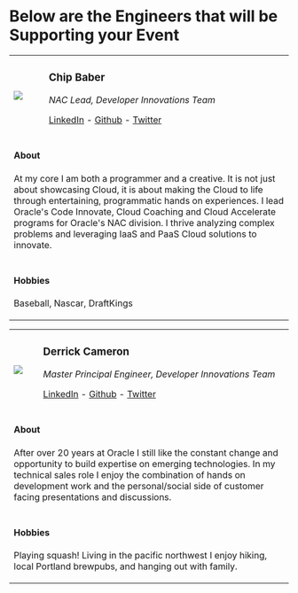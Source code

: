 # Below are the Engineers that will be Supporting your Event
<table class="hubperson"><tr>
<td class="sepicture"><img src="https://avatars0.githubusercontent.com/u/32364785?s=460&u=fec66dcd4f9bb39407746f58dfd89d15a29f627e&v=4"/></td>
<td class="setext"><p><h3>Chip Baber</h3></p>
<p><em>NAC Lead, Developer Innovations Team</em></p>
<p>
<a href="https://www.linkedin.com/in/chipbaber" target="lin">LinkedIn</a> -
<a href="https://github.com/chipbaber" target="git">Github</a> -
<a href="https://twitter.com/chipbaber" target="twit">Twitter</a>
</p>
</td></tr><tr><td colspan="2" class="seDetailSpace">
<h4>About</h4>
<p class="aboutText">
  At my core I am both a programmer and a creative. It is not just about showcasing Cloud, it is about making the Cloud to life through entertaining, programmatic hands on experiences. I lead Oracle's Code Innovate, Cloud Coaching and Cloud Accelerate programs for Oracle's NAC division. I thrive analyzing complex problems and leveraging IaaS and PaaS Cloud solutions to innovate.
</p></td></tr><tr><td colspan="2" class="seDetailSpace">
<h4>Hobbies</h4>
<p class="aboutText">
Baseball, Nascar, DraftKings
</p></td></tr></table>

<table class="hubperson"><tr>
<td class="sepicture"><img src="https://avatars1.githubusercontent.com/u/25514773?s=460&u=85b873042fb6973be0384da1cc63471784174482&v=4"/></td>
<td class="setext"><p><h3>Derrick Cameron</h3></p>
<p><em>Master Principal Engineer, Developer Innovations Team</em></p>
<p>
<a href="https://www.linkedin.com/in/derrick-cameron-b96408" target="lin">LinkedIn</a> -
<a href="https://github.com/dgcameron" target="git">Github</a> -
<a href="https://#" target="twit">Twitter</a>
</p>
</td></tr><tr><td colspan="2" class="seDetailSpace">
<h4>About</h4>
<p class="aboutText">
After over 20 years at Oracle I still like the constant change and opportunity to build expertise on emerging technologies. In my technical sales role I enjoy the combination of hands on development work and the personal/social side of customer facing presentations and discussions.
</p></td></tr><tr><td colspan="2" class="seDetailSpace">
<h4>Hobbies</h4>
<p class="aboutText">
Playing squash!  Living in the pacific northwest I enjoy hiking, local Portland brewpubs, and hanging out with family.
</p></td></tr></table>
